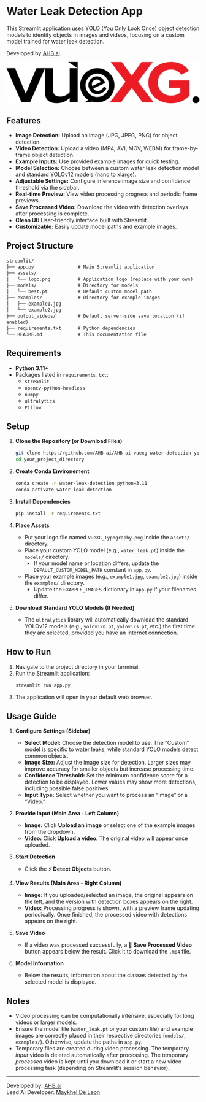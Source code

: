 # Water Leak Detection App

This Streamlit application uses YOLO (You Only Look Once) object detection models to identify objects in images and videos, focusing on a custom model trained for water leak detection.

Developed by [AHB.ai](https://www.ahb.ai).

![App Screenshot](assets/VueXG_Typography.png)

## Features

- **Image Detection:** Upload an image (JPG, JPEG, PNG) for object detection.  
- **Video Detection:** Upload a video (MP4, AVI, MOV, WEBM) for frame-by-frame object detection.  
- **Example Inputs:** Use provided example images for quick testing.  
- **Model Selection:** Choose between a custom water leak detection model and standard YOLOv12 models (nano to xlarge).  
- **Adjustable Settings:** Configure inference image size and confidence threshold via the sidebar.  
- **Real-time Preview:** View video processing progress and periodic frame previews.  
- **Save Processed Video:** Download the video with detection overlays after processing is complete.  
- **Clean UI:** User-friendly interface built with Streamlit.  
- **Customizable:** Easily update model paths and example images.

## Project Structure

```
streamlit/
├── app.py                # Main Streamlit application
├── assets/
│   └── logo.png          # Application logo (replace with your own)
├── models/               # Directory for models
│   └── best.pt           # Default custom model path
├── examples/             # Directory for example images
│   ├── example1.jpg
│   └── example2.jpg
├── output_videos/        # Default server-side save location (if enabled)
├── requirements.txt      # Python dependencies
└── README.md             # This documentation file
```

## Requirements

- **Python 3.11+**  
- Packages listed in `requirements.txt`:  
  - `streamlit`  
  - `opencv-python-headless`  
  - `numpy`  
  - `ultralytics`  
  - `Pillow`

## Setup

1. **Clone the Repository (or Download Files)**
   ```bash
   git clone https://github.com/AHB-ai/AHB-ai-vuexg-water-detection-yolov12.git
   cd your_project_directory
   ```

2. **Create Conda Environement**
   ```bash
   conda create -n water-leak-detection python=3.11
   conda activate water-leak-detection
   ```
3. **Install Dependencies**
   ```bash
   pip install -r requirements.txt
   ```
4. **Place Assets**
   - Put your logo file named `VueXG_Typography.png` inside the `assets/` directory.  
   - Place your custom YOLO model (e.g., `water_leak.pt`) inside the `models/` directory.  
     - If your model name or location differs, update the `DEFAULT_CUSTOM_MODEL_PATH` constant in `app.py`.  
   - Place your example images (e.g., `example1.jpg`, `example2.jpg`) inside the `examples/` directory.  
     - Update the `EXAMPLE_IMAGES` dictionary in `app.py` if your filenames differ.

5. **Download Standard YOLO Models (If Needed)**
   - The `ultralytics` library will automatically download the standard YOLOv12 models (e.g., `yolov12n.pt`, `yolov12s.pt`, etc.) the first time they are selected, provided you have an internet connection.

## How to Run

1. Navigate to the project directory in your terminal.
2. Run the Streamlit application:
   ```bash
   streamlit run app.py
   ```
3. The application will open in your default web browser.

## Usage Guide

1. **Configure Settings (Sidebar)**
   - **Select Model:** Choose the detection model to use. The “Custom” model is specific to water leaks, while standard YOLO models detect common objects.
   - **Image Size:** Adjust the image size for detection. Larger sizes may improve accuracy for smaller objects but increase processing time.
   - **Confidence Threshold:** Set the minimum confidence score for a detection to be displayed. Lower values may show more detections, including possible false positives.
   - **Input Type:** Select whether you want to process an “Image” or a “Video.”

2. **Provide Input (Main Area - Left Column)**
   - **Image:** Click **Upload an image** or select one of the example images from the dropdown.
   - **Video:** Click **Upload a video**. The original video will appear once uploaded.

3. **Start Detection**
   - Click the **⚡ Detect Objects** button.

4. **View Results (Main Area - Right Column)**
   - **Image:** If you uploaded/selected an image, the original appears on the left, and the version with detection boxes appears on the right.
   - **Video:** Processing progress is shown, with a preview frame updating periodically. Once finished, the processed video with detections appears on the right.

5. **Save Video**
   - If a video was processed successfully, a **💾 Save Processed Video** button appears below the result. Click it to download the `.mp4` file.

6. **Model Information**
   - Below the results, information about the classes detected by the selected model is displayed.

## Notes

- Video processing can be computationally intensive, especially for long videos or larger models.  
- Ensure the model file (`water_leak.pt` or your custom file) and example images are correctly placed in their respective directories (`models/`, `examples/`). Otherwise, update the paths in `app.py`.  
- Temporary files are created during video processing. The temporary *input* video is deleted automatically after processing. The temporary *processed* video is kept until you download it or start a new video processing task (depending on Streamlit’s session behavior).

---

Developed by: [AHB.ai](https://www.ahb.ai)  
Lead AI Developer: [Maykhel De Leon](https://www.linkedin.com/in/maykheldeleon/)
